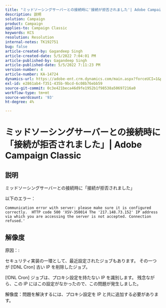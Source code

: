 ```yaml
---
title: "ミッドソーシングサーバーとの接続時に'接続が拒否されました'| Adobe Campaign Classic"
description: 説明
solution: Campaign
product: Campaign
applies-to: Campaign Classic
keywords: KCS
resolution: Resolution
internal-notes: TK192751
bug: false
article-created-by: Gagandeep Singh
article-created-date: 5/5/2022 7:04:01 PM
article-published-by: Gagandeep Singh
article-published-date: 5/5/2022 7:11:23 PM
version-number: 4
article-number: KA-14724
dynamics-url: https://adobe-ent.crm.dynamics.com/main.aspx?forceUCI=1&pagetype=entityrecord&etn=knowledgearticle&id=fb5b9f1e-a6cc-ec11-a7b5-6045bd00dd66
exl-id: e2861ab4-f351-435b-9bcd-6c08b76ebb59
source-git-commit: 0c3e421beca46d9fe1952b1f98538a50697216a0
workflow-type: tm+mt
source-wordcount: '93'
ht-degree: 4%

---
```


# ミッドソーシングサーバーとの接続時に「接続が拒否されました」| Adobe Campaign Classic

## 説明



ミッドソーシングサーバーとの接続時に「接続が拒否されました」

以下のエラー： 


`Communication error with server: please make sure it is configured correctly.  HTTP code 500 'XSV-350014 The '217.148.73.152' IP address via which you are accessing the server is not accepted. Connection refused.'`


## 解像度

原因：:

セキュリティ実装の一環として、最近設定されたジョブもあります。 その一つが [!DNL Cron] 古い IP を削除したジョブ。

[!DNL Cron] ジョブは、プロキシ設定を持たない IP を識別します。 残念ながら、この IP にはこの設定がなかったので、この問題が発生しました。

解像度：問題を解決するには、プロキシ設定を IP と共に追加する必要があります。
